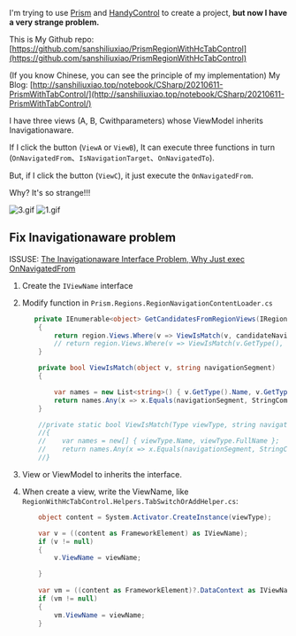 
I'm trying to use [Prism](https://github.com/PrismLibrary/Prism) and [HandyControl](https://github.com/HandyOrg/HandyControl) to create a project, **but now I have a very strange problem.**

This is My Github repo:  [https://github.com/sanshiliuxiao/PrismRegionWithHcTabControl](https://github.com/sanshiliuxiao/PrismRegionWithHcTabControl)

(If you know Chinese, you can see the principle of my implementation) My Blog: [http://sanshiliuxiao.top/notebook/CSharp/20210611-PrismWithTabControl/](http://sanshiliuxiao.top/notebook/CSharp/20210611-PrismWithTabControl/)

I have three views (A, B, Cwithparameters) whose ViewModel inherits Inavigationaware. 


If I click  the button (`ViewA` or `ViewB`), It can execute three functions in turn (`OnNavigatedFrom`、`IsNavigationTarget`、`OnNavigatedTo`).

But, if I click the button (`ViewC`), it just execute the `OnNavigatedFrom`.


Why? It's so strange!!!

![3.gif](https://i.loli.net/2021/06/14/xmVyFgaXrfDY16T.gif)
![1.gif](https://i.loli.net/2021/06/14/uIhZfFlaeXWnHTL.gif)



## Fix  Inavigationaware  problem

ISSUSE: [The Inavigationaware Interface Problem, Why Just exec OnNavigatedFrom](https://github.com/PrismLibrary/Prism/issues/2480)


1. Create the `IViewName` interface

2. Modify function in `Prism.Regions.RegionNavigationContentLoader.cs`
    ```csharp
       private IEnumerable<object> GetCandidatesFromRegionViews(IRegion region, string candidateNavigationContract)
        {
            return region.Views.Where(v => ViewIsMatch(v, candidateNavigationContract));
            // return region.Views.Where(v => ViewIsMatch(v.GetType(), candidateNavigationContract));
        }

        private bool ViewIsMatch(object v, string navigationSegment)
        {

            var names = new List<string>() { v.GetType().Name, v.GetType().FullName, (v as IViewName)?.ViewName ?? string.Empty, ((v as FrameworkElement)?.DataContext as IViewName)?.ViewName ?? string.Empty };
            return names.Any(x => x.Equals(navigationSegment, StringComparison.Ordinal));
        }

        //private static bool ViewIsMatch(Type viewType, string navigationSegment)
        //{
        //    var names = new[] { viewType.Name, viewType.FullName };
        //    return names.Any(x => x.Equals(navigationSegment, StringComparison.Ordinal));
        //}
    ```
3. View or ViewModel to inherits the interface.

4. When  create a view, write  the ViewName, like `RegionWithHcTabControl.Helpers.TabSwitchOrAddHelper.cs`:
    ```csharp
        object content = System.Activator.CreateInstance(viewType);

        var v = ((content as FrameworkElement) as IViewName);
        if (v != null)
        {
            v.ViewName = viewName;

        }
        
        var vm = ((content as FrameworkElement)?.DataContext as IViewName);
        if (vm != null)
        {
            vm.ViewName = viewName;
        }
    ```